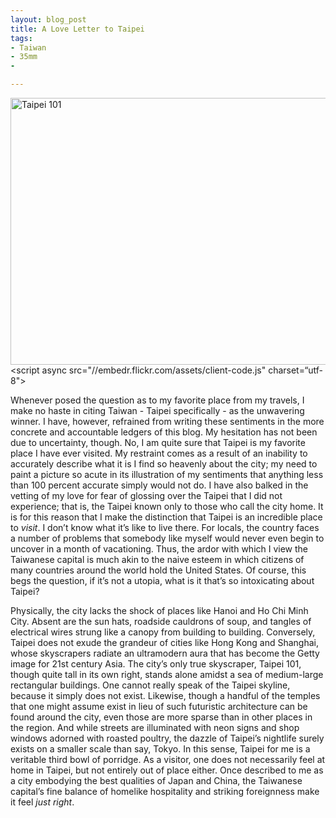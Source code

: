 ```yaml
---
layout: blog_post
title: A Love Letter to Taipei
tags: 
- Taiwan
- 35mm
-

---
```


<a data-flickr-embed="true"  href="https://www.flickr.com/photos/125061170@N06/21313880401/in/datetaken/" title="Taipei 101"><img src="https://farm6.staticflickr.com/5750/21313880401_a7a14fe89e_z.jpg" width="640" height="427" alt="Taipei 101"></a><script async src="//embedr.flickr.com/assets/client-code.js" charset=“utf-8"></script>

Whenever posed the question as to my favorite place from my travels, I make no haste in citing Taiwan - Taipei specifically - as the unwavering winner.  I have, however, refrained from writing these sentiments in the more concrete and accountable ledgers of this blog. My hesitation has not been due to uncertainty, though. No, I am quite sure that Taipei is my favorite place I have ever visited.  My restraint comes as a result of an inability to accurately describe what it is I find so heavenly about the city; my need to paint a picture so acute in its illustration of my sentiments that anything less than 100 percent accurate simply would not do.  I have also balked in the vetting of my love for fear of glossing over the Taipei that I did not experience; that is, the Taipei known only to those who call the city home.  It is for this reason that I make the distinction that Taipei is an incredible place to *visit*. I don’t know what it’s like to live there. For locals, the country faces a number of problems that somebody like myself would never even begin to uncover in a month of vacationing. Thus, the ardor with which I view the Taiwanese capital is much akin to the naive esteem in which citizens of many countries around the world hold the United States. Of course, this begs the question, if it’s not a utopia, what is it that’s so intoxicating about Taipei?

Physically, the city lacks the shock of places like Hanoi and Ho Chi Minh City. Absent are the sun hats, roadside cauldrons of soup, and tangles of electrical wires strung like a canopy from building to building. Conversely, Taipei does not exude the grandeur of cities like Hong Kong and Shanghai, whose skyscrapers radiate an ultramodern aura that has become the Getty image for 21st century Asia. The city’s only true skyscraper, Taipei 101, though quite tall in its own right, stands alone amidst a sea of medium-large rectangular buildings.  One cannot really speak of the Taipei skyline, because it simply does not exist.  Likewise, though a handful of the temples that one might assume exist in lieu of such futuristic architecture can be found around the city, even those are more sparse than in other places in the region.  And while streets are illuminated with neon signs and shop windows adorned with roasted poultry, the dazzle of Taipei’s nightlife surely exists on a smaller scale than say, Tokyo. In this sense, Taipei for me is a veritable third bowl of porridge. As a visitor, one does not necessarily feel at home in Taipei, but not entirely out of place either. Once described to me as a city embodying the best qualities of Japan and China, the Taiwanese capital’s fine balance of homelike hospitality and striking foreignness make it feel *just right*.
